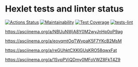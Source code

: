 # Hexlet tests and linter status

[![Actions Status](https://github.com/9lceHb/frontend-bootcamp-project-46/workflows/hexlet-check/badge.svg)](https://github.com/9lceHb/frontend-bootcamp-project-46/actions)
[![Maintainability](https://api.codeclimate.com/v1/badges/e6d862e84144237971ce/maintainability)](https://codeclimate.com/github/9lceHb/frontend-bootcamp-project-46/maintainability)
[![Test Coverage](https://api.codeclimate.com/v1/badges/e6d862e84144237971ce/test_coverage)](https://codeclimate.com/github/9lceHb/frontend-bootcamp-project-46/test_coverage)
[![tests-lint](https://github.com/9lceHb/frontend-bootcamp-project-46/actions/workflows/tests-lint.yml/badge.svg)](https://github.com/9lceHb/frontend-bootcamp-project-46/actions/workflows/tests-lint.yml)

<https://asciinema.org/a/NBUuNWjA8Y0M2wyJnHp0oP9ag>

<https://asciinema.org/a/eovqmtOqTWvpaK5F7YKcB2MsM>

<https://asciinema.org/a/reGUhktCXKIGUsKRO58qwxFat>

<https://asciinema.org/a/1SvpPViQDmy0MFoVWZ8FkT4Z9>
